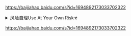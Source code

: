 <https://baijiahao.baidu.com/s?id=1694892173033702322>

<details><summary>风险自理Use At Your Own Risk☣</summary>

<a href="https://6s9.cc/">6s9.cc/</a>
</details>

<https://baijiahao.baidu.com/s?id=1694892173033702322>
